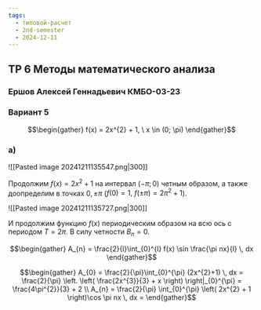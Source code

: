 ```yaml
---
tags:
  - типовой-расчет
  - 2nd-semester
  - 2024-12-11
---
```


## ТР 6 Методы математического анализа

### Ершов Алексей Геннадьевич КМБО-03-23

### Вариант 5

$$\begin{gather}
f(x) = 2x^{2} + 1, \ x \in (0; \pi)
\end{gather}$$

### а)

![[Pasted image 20241211135547.png|300]]

Продолжим $f(x) = 2x^{2}+1$ на интервал $(-\pi; 0)$ четным образом, а также доопределим в точках $0, \pm \pi$ ($f(0) = 1, \ f(\pm\pi) = 2\pi^{2} + 1$).

![[Pasted image 20241211135727.png|300]]

И продолжим функцию $f(x)$ периодическим образом на всю ось с периодом $T = 2\pi$. В силу четности $B_{n} = 0$.

$$\begin{gather}
A_{n} = \frac{2}{l}\int_{0}^{l} f(x) \sin \frac{\pi nx}{l} \, dx 
\end{gather}$$

$$\begin{gather}
A_{0} = \frac{2}{\pi}\int_{0}^{\pi} (2x^{2}+1) \, dx = \frac{2}{\pi} \left. \left( \frac{2x^{3}}{3} + x \right)  \right|_{0}^{\pi} = \frac{4\pi^{2}}{3} + 2 \\
A_{n} = \frac{2}{\pi} \int_{0}^{\pi} \left( 2x^{2}  + 1 \right)\cos \pi nx  \, dx = 
\end{gather}$$